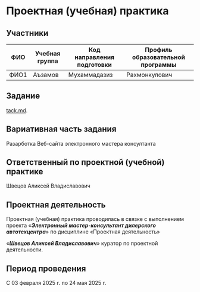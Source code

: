 # Проектная (учебная) практика

## Участники

| ФИО | Учебная группа | Код направления подготовки | Профиль образовательной программы |
|-|-|-|-|
| ФИО1 |Аъзамов|Мухаммадазиз|Рахмонкулович|
## Задание

[tack.md](task.md).

## Вариативная часть задания

Разарботка Веб-сайта электронного мастера консултанта 

## Ответственный по проектной (учебной) практике

Швецов Аликсей Владиславович 

## Проектная деятельность

Проектная (учебная) практика проводилась в связке с выполнением проекта «***Электронный мастер-консультант дилерского автотехцентра***» по дисциплине «Проектная деятельность»

«***Швецов Аликсей Владиславович***» куратор по проектной деятельности.

## Период проведения

С 03 февраля 2025 г. по 24 мая 2025 г.

